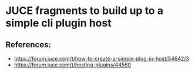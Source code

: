 # JUCE fragments to build up to a simple cli plugin host
## References:
* https://forum.juce.com/t/how-to-create-a-simple-plug-in-host/54642/3
* https://forum.juce.com/t/hosting-plugins/44560